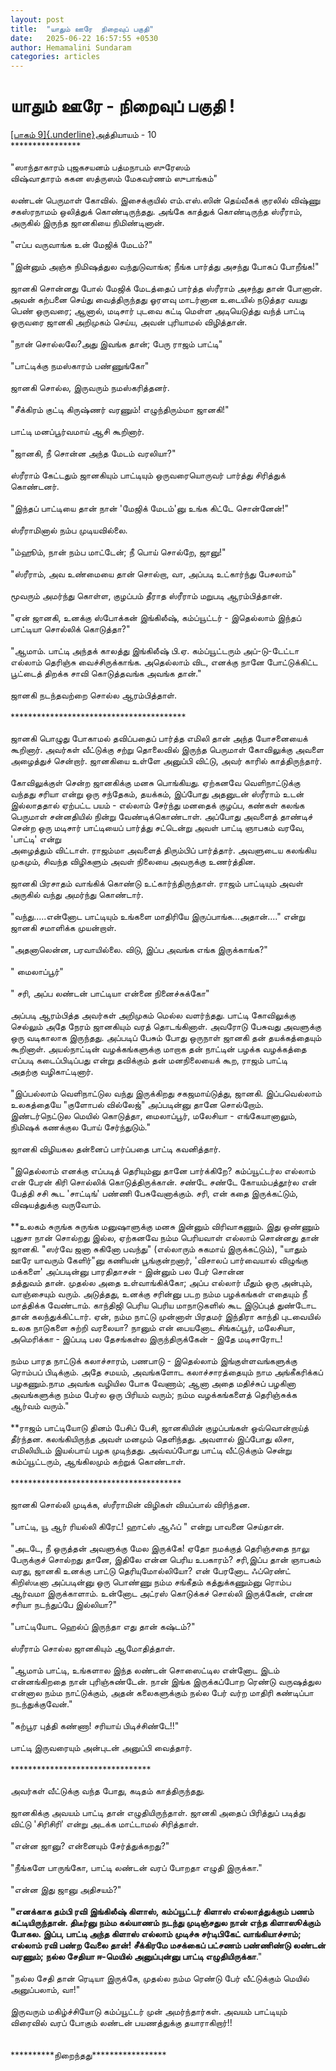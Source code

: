 ```yaml
---
layout: post
title:  "யாதும் ஊரே  நிறைவுப் பகுதி"
date:   2025-06-22 16:57:55 +0530
author: Hemamalini Sundaram
categories: articles
---
```


#  யாதும் ஊரே - நிறைவுப் பகுதி ! 

[[பாகம்
9]{.underline}](https://tamil.momspresso.com/parenting/aa71bb9e323d44a5b589be0617593389/article/yaatum-uuree-paakm-9-bldwdu0k0cue?utm_source=AD_Whatsapp_Share&utm_medium=Share_Android)அத்தியாயம் -
10\
\*\*\*\*\*\*\*\*\*\*\*\*\*\*\*\*\
\
\"ஸாந்தாகாரம் புஜகசயனம் பத்மநாபம் ஸுரேஸம்\
விஷ்வாதாரம் ககன ஸத்ருஸம் மேகவர்ணம் ஸுபாங்கம்\"\
\
லண்டன் பெருமாள் கோவில். இசைக்குயில் எம்.எஸ்.ஸின் தெய்வீகக் குரலில் விஷ்ணு சகஸ்ரநாமம்
ஒலித்துக் கொண்டிருந்தது. அங்கே காத்துக் கொண்டிருந்த ஸ்ரீராம், அருகில் இருந்த ஜானகியை
நிமிண்டினான்.\
\
\"எப்ப வருவாங்க உன் மேஜிக் மேடம்?\"\
\
\"இன்னும் அஞ்சு நிமிஷத்துல வந்துடுவாங்க; நீங்க பார்த்து அசந்து போகப் போறீங்க!\"\
\
ஜானகி சொன்னது போல் மேஜிக் மேடத்தைப் பார்த்த ஸ்ரீராம் அசந்து தான் போனான். அவன் கற்பனை
செய்து வைத்திருந்தது ஓரளவு மாடர்னான உடையில் நடுத்தர வயது பெண் ஒருவரை; ஆனால்,
மடிசார் புடவை கட்டி மெள்ள அடியெடுத்து வந்த் பாட்டி ஒருவரை ஜானகி அறிமுகம் செய்ய,
அவன் புரியாமல் விழித்தான்.\
\
\"நான் சொல்லலே?அது இவங்க தான்; பேரு ராஜம் பாட்டி\"\
\
\"பாட்டிக்கு நமஸ்காரம் பண்ணுங்கோ\"\
\
ஜானகி சொல்ல, இருவரும் நமஸ்கரித்தனர்.\
\
\"சீக்கிரம் குட்டி கிருஷ்ணர் வரணும்! எழுந்திரும்மா ஜானகி!\"\
\
பாட்டி மனப்பூர்வமாய் ஆசி கூறினார்.\
\
\"ஜானகி, நீ சொன்ன அந்த மேடம் வரலியா?\"\
\
ஸ்ரீராம் கேட்டதும் ஜானகியும் பாட்டியும் ஒருவரையொருவர் பார்த்து சிரித்துக் கொண்டனர்.\
\
\"இந்தப் பாட்டியை தான் நான் \'மேஜிக் மேடம்\'னு உங்க கிட்டே சொன்னேன்!\"\
\
ஸ்ரீராமினால் நம்ப முடியவில்லை.\
\
\"ம்ஹூம், நான் நம்ப மாட்டேன்; நீ பொய் சொல்றே, ஜானு!\"\
\
\"ஸ்ரீராம், அவ உண்மையை தான் சொல்றா, வா, அப்படி உட்கார்ந்து பேசலாம்\"\
\
மூவரும் அமர்ந்து கொள்ள, குழப்பம் தீராத ஸ்ரீராம் மறுபடி ஆரம்பித்தான்.\
\
\"ஏன் ஜானகி, உனக்கு ஸ்போக்கன் இங்கிலீஷ், கம்ப்யூட்டர் - இதெல்லாம் இந்தப் பாட்டியா
சொல்லிக் கொடுத்தா?\"\
\
\"ஆமாம். பாட்டி அந்தக் காலத்து இங்கிலீஷ் பி.ஏ. கம்ப்யூட்டரும் அப்-டு-டேட்டா எல்லாம்
தெரிஞ்சு வைச்சிருக்காங்க. அதெல்லாம் விட, எனக்கு நானே போட்டுக்கிட்ட பூட்டைத் திறக்க
சாவி கொடுத்தவங்க அவங்க தான்.\"\
\
ஜானகி நடந்தவற்றை சொல்ல ஆரம்பித்தாள்.\
\
\*\*\*\*\*\*\*\*\*\*\*\*\*\*\*\*\*\*\*\*\*\*\*\*\*\*\*\*\*\*\*\*\*\*\*\*\*\*\*\*\
\
ஜானகி பொழுது போகாமல் தவிப்பதைப் பார்த்த எமிலி தான் அந்த யோசனையைக் கூறினார்.
அவர்கள் வீட்டுக்கு சற்று தொலைவில் இருந்த பெருமாள் கோவிலுக்கு அவளை அழைத்துச்
சென்றார். ஜானகியை உள்ளே அனுப்பி விட்டு, அவர் காரில் காத்திருந்தார்.\
\
கோவிலுக்குள் சென்ற ஜானகிக்கு மனசு பொங்கியது. ஏற்கனவே வெளிநாட்டுக்கு வந்தது
சரியா என்று ஒரு சந்தேகம், தயக்கம், இப்போது அதனுடன் ஸ்ரீராம் உடன் இல்லாததால் ஏற்பட்ட
பயம் - எல்லாம் சேர்ந்து மனதைக் குழப்ப, கண்கள் கலங்க பெருமாள் சன்னதியில் நின்று
வேண்டிக்கொண்டாள். அப்போது அவளைத் தாண்டிச் சென்ற ஒரு மடிசார் பாட்டியைப் பார்த்து
சட்டென்று அவள் பாட்டி ஞாபகம் வரவே, \'பாட்டி\' என்று\
அழைத்தும் விட்டாள். ராஜம்மா அவளைத் திரும்பிப் பார்த்தார். அவளுடைய கலங்கிய முகமும்,
சிவந்த விழிகளும் அவள் நிலையை அவருக்கு உணர்த்தின.\
\
ஜானகி பிரசாதம் வாங்கிக் கொண்டு உட்கார்ந்திருந்தாள். ராஜம் பாட்டியும் அவள் அருகில்
வந்து அமர்ந்து கொண்டார்.\
\
\"வந்து\.....என்னோட பாட்டியும் உங்களை மாதிரியே இருப்பாங்க\...அதான்\....\" என்று
ஜானகி சமாளிக்க முயன்றாள்.\
\
\"அதனாலென்ன, பரவாயில்லை. விடு, இப்ப அவங்க எங்க இருக்காங்க?\"\
\
\" மைலாப்பூர்\"\
\
\" சரி, அப்ப லண்டன் பாட்டியா என்னை நினைச்சுக்கோ\"\
\
அப்படி ஆரம்பித்த அவர்கள் அறிமுகம் மெல்ல வளர்ந்தது. பாட்டி கோவிலுக்கு செல்லும் அதே
நேரம் ஜானகியும் வரத் தொடங்கினாள். அவரோடு பேசுவது அவளுக்கு ஒரு வடிகாலாக
இருந்தது. அப்படிப் பேசும் போது ஒருநாள் ஜானகி தன் தயக்கத்தையும் கூறினாள்.
அயல்நாட்டின் வழக்கங்களுக்கு மாறாக தன் நாட்டின் பழக்க வழக்கத்தை எப்படி கடைப்பிடிப்பது
என்று தவிக்கும் தன் மனநிலையைக் கூற, ராஜம் பாட்டி\
அதற்கு வழிகாட்டினார்.\
\
\"இப்பல்லாம் வெளிநாட்டுல வந்து இருக்கிறது சகஜமாய்டுத்து, ஜானகி. இப்பவெல்லாம்
உலகத்தையே \"குளோபல் வில்லேஜ்\" அப்படின்னு தானே சொல்றோம். இண்டர்நெட்டுல மெயில்
கொடுத்தா, மைலாப்பூர், மலேசியா - எங்கேயானாலும், நிமிஷக் கணக்குல போய்
சேர்ந்துடும்.\"\
\
ஜானகி விழியகல தன்னைப் பார்ப்பதை பாட்டி கவனித்தார்.\
\
\"இதெல்லாம் எனக்கு எப்படித் தெரியும்னு தானே பார்க்கிறே? கம்ப்யூட்டர்ல எல்லாம் என் பேரன்
கிரி சொல்லிக் கொடுத்திருக்கான். சண்டே சண்டே கோயம்பத்தூர்ல என் பேத்தி சசி கூட
\'சாட்டிங்\' பண்ணி பேசுவேனாக்கும். சரி, என் கதை இருக்கட்டும், விஷயத்துக்கு
வருவோம்.\
\
**உலகம் சுருங்க சுருங்க மனுஷாளுக்கு மனசு இன்னும் விரிவாகணும். இது ஒண்ணும் புதுசா
நான் சொல்றது இல்ல, ஏற்கனவே நம்ம பெரியவாள் எல்லாம் சொன்னது தான் ஜானகி. \"ஸர்வே ஜனா
சுகினோ பவந்து\" (எல்லாரும் சுகமாய் இருக்கட்டும்), \"யாதும் ஊரே யாவரும் கேளிர்\"னு
கணியன் பூங்குன்றனார், \'விசாலப் பார்வையால் விழுங்கு மக்களை\' அப்படின்னு பாரதிதாசன் -
இன்னும் பல பேர் சொன்ன\
தத்துவம் தான். முதல்ல அதை உள்வாங்கிக்கோ; அப்ப எல்லார் மீதும் ஒரு அன்பும், வாஞ்சையும்
வரும். அடுத்தது, உனக்கு சரின்னு படற நம்ம பழக்கங்கள் எதையும் நீ மாத்திக்க வேண்டாம்.
காந்திஜி பெரிய பெரிய மாநாடுகளில் கூட இடுப்புத் துண்டோட தான் கலந்துக்கிட்டார். ஏன்,
நம்ம நாட்டு முன்னாள் பிரதமர் இந்திரா காந்தி புடவையில் உலக நாடுகளை சுற்றி வரலையா?
நானும் என் பையனோட சிங்கப்பூர், மலேசியா, அமெரிக்கா - இப்படி பல தேசங்கள்ல
இருந்திருக்கேன் - இதே மடிசாரோட!\
\
நம்ம பாரத நாட்டுக் கலாச்சாரம், பணபாடு - இதெல்லாம் இங்குள்ளவங்களுக்கு ரொம்பப்
பிடிக்கும். அதே சமயம், அவங்களோட கலாச்சாரத்தையும் நாம அங்கீகரிக்கப் பழகணும்.நாம அவங்க
வழியில போக வேணாம்; ஆனா அதை மதிச்சுப் பழகினா அவங்களுக்கு நம்ம பேர்ல ஒரு பிரியம்
வரும்; நம்ம வழக்கங்களைத் தெரிஞ்சுக்க ஆர்வம் வரும்.\"\
\
**ராஜம் பாட்டியோடு தினம் பேசிப் பேசி, ஜானகியின் குழப்பங்கள் ஒவ்வொன்றாய்த் தீர்ந்தன.
கலங்கியிருந்த அவள் மனமும் தெளிந்தது. அவளால் இப்போது லிசா, எமிலியிடம் இயல்பாய் பழக
முடிந்தது. அவ்வப்போது பாட்டி வீட்டுக்கும் சென்று கம்ப்யூட்டரும், ஆங்கிலமும் கற்றுக்
கொண்டாள்.\
\
\*\*\*\*\*\*\*\*\*\*\*\*\*\*\*\*\*\*\*\*\*\*\*\*\*\*\*\*\*\*\*\*\*\*\*\*\*\*\*\
\
ஜானகி சொல்லி முடிக்க, ஸ்ரீராமின் விழிகள் வியப்பால் விரிந்தன.\
\
\"பாட்டி, யூ ஆர் ரியல்லி கிரேட்! ஹாட்ஸ் ஆஃப் \" என்று பாவனை செய்தான்.\
\
\"அடடே, நீ ஒருத்தன் அவளுக்கு மேல இருக்கே! ஏதோ நமக்குத் தெரிஞ்சதை நாலு பேருக்குச்
சொல்றது தானே, இதிலே என்ன பெரிய உபகாரம்? சரி,இப்ப தான் ஞாபகம் வரது, ஜானகி
உனக்கு பாட்டு தெரியுமோல்லியோ? என் பேரனோட ஃப்ரெண்ட் கிறிஸ்டீனா அப்படின்னு ஒரு
பொண்ணு நம்ம சங்கீதம் கத்துக்கணும்னு ரொம்ப ஆர்வமா இருக்காளாம். உன்னோட அட்ரஸ் கொடுக்கச்
சொல்லி இருக்கேன், என்ன\
சரியா நடந்துப்பே இல்லியா?\"\
\
\"பாட்டியோட ஹெல்ப் இருந்தா எது தான் கஷ்டம்?\"\
\
ஸ்ரீராம் சொல்ல ஜானகியும் ஆமோதித்தாள்.\
\
\"ஆமாம் பாட்டி, உங்களால இந்த லண்டன் சொஸைட்டில என்னோட இடம் என்னங்கிறதை நான்
புரிஞ்சுண்டேன். நான் இங்க இருக்கப்போற ரெண்டு வருஷத்துல என்னால நம்ம நாட்டுக்கும், அதன்
கலைகளுக்கும் நல்ல பேர் வர்ற மாதிரி கண்டிப்பா நடந்துக்குவேன்.\"\
\
\"கற்பூர புத்தி கண்ணா! சரியாய் பிடிச்சிண்டே!!\"\
\
பாட்டி இருவரையும் அன்புடன் அனுப்பி வைத்தார்.\
\
\*\*\*\*\*\*\*\*\*\*\*\*\*\*\*\*\*\*\*\*\*\*\*\*\*\*\*\*\*\*\*\*\
\
அவர்கள் வீட்டுக்கு வந்த போது, கடிதம் காத்திருந்தது.\
\
ஜானகிக்கு அவயம் பாட்டி தான் எழுதியிருந்தாள். ஜானகி அதைப் பிரித்துப் படித்து விட்டு
\'சிரிசிரி\' என்று அடக்க மாட்டாமல் சிரித்தாள்.\
\
\"என்ன ஜானு? என்னையும் சேர்த்துக்கறது?\"\
\
\"நீங்களே பாருங்கோ, பாட்டி லண்டன் வரப் போறதா எழுதி இருக்கா.\"\
\
\"என்ன இது ஜானு அதிசயம்?\"\
\
**\"எனக்காக தம்பி ரவி இங்கிலீஷ் கிளாஸ், கம்ப்யூட்டர் கிளாஸ் எல்லாத்துக்கும் பணம்
கட்டியிருந்தான். திடீர்னு நம்ம கல்யாணம் நடந்து முடிஞ்சதுல நான் எந்த கிளாஸூக்கும்
போகல. இப்ப, பாட்டி அந்த கிளாஸ் எல்லாம் முடிச்சு சர்டிபிகேட் வாங்கியாச்சாம்; எல்லாம்
ரவி பண்ற வேலை தான்! சீக்கிரமே மசக்கைப் பட்சணம் பண்ணிண்டு லண்டன் வரணும்; நல்ல சேதியா
ஈ-மெயில் அனுப்புன்னு பாட்டி எழுதியிருக்கா**.\"\
\
\"நல்ல சேதி தான் ரெடியா இருக்கே, முதல்ல நம்ம ரெண்டு பேர் வீட்டுக்கும் மெயில்
அனுப்பலாம், வா!\"\
\
இருவரும் மகிழ்ச்சியோடு கம்ப்யூட்டர் முன் அமர்ந்தார்கள். அவயம் பாட்டியும் விரைவில் வரப்
போகும் லண்டன் பயணத்துக்கு தயாராகிறார்!!\
\
\
\*\*\*\*\*\*\*\*\*\*நிறைந்தது\*\*\*\*\*\*\*\*\*\*\*\*\*\*\*\*\*
